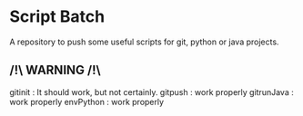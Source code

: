 # Script Batch

A repository to push some useful scripts for git, python or java projects.

## /!\ WARNING /!\

gitinit : It should work, but not certainly.
gitpush : work properly
gitrunJava : work properly
envPython : work properly
